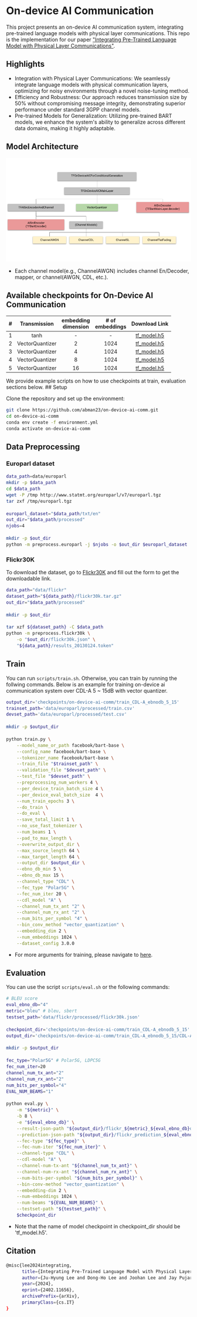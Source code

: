 # On-device AI Communication

This project presents an on-device AI communication system, integrating pre-trained language models with physical layer communications. This repo is the implementation for our paper ["Integrating Pre-Trained Language Model with Physical Layer Communications"](https://arxiv.org/abs/2402.11656).

## Highlights
- Integration with Physical Layer Communications: We seamlessly integrate language models with physical communication layers, optimizing for noisy environments through a novel noise-tuning method.
- Efficiency and Robustness: Our approach reduces transmission size by 50% without compromising message integrity, demonstrating superior performance under standard 3GPP channel models.
- Pre-trained Models for Generalization: Utilizing pre-trained BART models, we enhance the system's ability to generalize across different data domains, making it highly adaptable.

<!-- ## Project structure
![file structure](./figures/file_structure.png) -->

## Model Architecture
![Model architecture](<./figures/On-device AI comm.png>)
- Each channel model(e.g., ChannelAWGN) includes channel En/Decoder, mapper, or channel(AWGN, CDL, etc.).

## Available checkpoints for On-Device AI Communication
<div align="center">

| #   | Transmission | embedding <br>dimension | # of <br> embeddings    |  Download Link                                                                                     |
| :---: | :------------: | :-----------------: | :--------------: |  :-------------------------------------------------------------------------------------------------: |
| 1   | tanh  | -       | -         |  <!--[config.json](https://drive.google.com/file/d/1PCKG-V3XOdNYYHxaVwOqnjjymGQL7h-G/view?usp=sharing) , -->[tf_model.h5](https://drive.google.com/file/d/156PpJPNYzHAlXGv1M_y9H9eRnUXrnFTt/view?usp=sharing)|
| 2   | VectorQuantizer  | 2 | 1024 |  <!--[config.json](https://drive.google.com/file/d/1K2OUsJrK9OOtm8MhcS0pP2QjIJWmuc61/view?usp=sharing) , -->[tf_model.h5](https://drive.google.com/file/d/13gBtLnKo8wwJV6_ZdGHB3AR8WlAyEsJN/view?usp=sharing)|
| 3   | VectorQuantizer  | 4 | 1024 |  <!--[config.json](https://drive.google.com/file/d/1E9IS3iVrkwcAu-W4JB8m0hH2k9eV_kia/view?usp=sharing) , -->[tf_model.h5](https://drive.google.com/file/d/1OwQ69NGi6INKAExjwVNqr2pe1l3fs2tr/view?usp=sharing)|
| 4   | VectorQuantizer  | 8 | 1024 |  <!--[config.json](https://drive.google.com/file/d/1orlAGEbg7N1SNLoQX0w5Tn8d6g34kySG/view?usp=sharing) , -->[tf_model.h5](https://drive.google.com/file/d/12qrKD-q7habrlrm-5BSS9dnUebYEPdF3/view?usp=sharing)|
| 5   | VectorQuantizer  | 16 | 1024 |  <!--[config.json](https://drive.google.com/file/d/1XyqlUTNO-O8_CsSSaB95lY-0VJvqUVcV/view?usp=sharing) , -->[tf_model.h5](https://drive.google.com/file/d/1DQCapmhGIeFmP66Y11bDzHbsyWJ-MYBC/view?usp=sharing)|

</div>
We provide example scripts on how to use checkpoints at train, evaluation sections below.
## Setup

Clone the repository and set up the environment:

```bash
git clone https://github.com/abman23/on-device-ai-comm.git
cd on-device-ai-comm
conda env create -f environment.yml
conda activate on-device-ai-comm
```

## Data Preprocessing

### Europarl dataset

```bash
data_path=data/europarl
mkdir -p $data_path
cd $data_path
wget -P /tmp http://www.statmt.org/europarl/v7/europarl.tgz
tar zxf /tmp/europarl.tgz

europarl_dataset="$data_path/txt/en"
out_dir="$data_path/processed"
njobs=4

mkdir -p $out_dir
python -m preprocess.europarl -j $njobs -o $out_dir $europarl_dataset
```

<!-- ### AllNLI

Run `./scripts/preprocess_allnli.sh` or the following commands

```bash
data_path=data/allnli
mkdir -p $data_path
wget -P $data_path https://public.ukp.informatik.tu-darmstadt.de/reimers/sentence-transformers/datasets/paraphrases/AllNLI.jsonl.gz
gunzip $data_path/AllNLI.jsonl.gz

allnli_dataset="$data_path/AllNLI.jsonl"
out_dir="$data_path/processed"

mkdir -p $out_dir
python -m preprocess.allnli -o $out_dir $allnli_dataset
``` -->

### Flickr30K 

To download the dataset, go to [Flickr30K](http://hockenmaier.cs.illinois.edu/DenotationGraph/) and fill out the form to get the downloadable link. 

```bash
data_path="data/flickr"
dataset_path="${data_path}/flickr30k.tar.gz"
out_dir="$data_path/processed"

mkdir -p $out_dir

tar xzf ${dataset_path} -C $data_path
python -m preprocess.flickr30k \
    -o "$out_dir/flickr30k.json" \
    "${data_path}/results_20130124.token"
```

## Train

You can run `scripts/train.sh`. Otherwise, you can train by running the follwing commands. Below is an example for training on-device ai communication system over CDL-A 5 ~ 15dB with vector quantizer.

```bash
output_dir='checkpoints/on-device-ai-comm/train_CDL-A_ebnodb_5_15'
trainset_path='data/europarl/processed/train.csv'
devset_path='data/europarl/processed/test.csv'

mkdir -p $output_dir

python train.py \
    --model_name_or_path facebook/bart-base \
    --config_name facebook/bart-base \
    --tokenizer_name facebook/bart-base \
    --train_file "$trainset_path" \
    --validation_file "$devset_path" \
    --test_file "$devset_path" \
    --preprocessing_num_workers 4 \
    --per_device_train_batch_size 4 \
    --per_device_eval_batch_size  4 \
    --num_train_epochs 3 \
    --do_train \
    --do_eval \
    --save_total_limit 1 \
    --no_use_fast_tokenizer \
    --num_beams 1 \
    --pad_to_max_length \
    --overwrite_output_dir \
    --max_source_length 64 \
    --max_target_length 64 \
    --output_dir $output_dir \
    --ebno_db_min 5 \
    --ebno_db_max 15 \
    --channel_type "CDL" \
    --fec_type "Polar5G" \
    --fec_num_iter 20 \
    --cdl_model "A" \
    --channel_num_tx_ant "2" \
    --channel_num_rx_ant "2" \
    --num_bits_per_symbol "4" \
    --bin_conv_method "vector_quantization" \
    --embedding_dim 2 \
    --num_embeddings 1024 \
    --dataset_config 3.0.0
```

- For more arguments for training, please navigate to [here](./train/args.py).

## Evaluation

You can use the script `scripts/eval.sh` or the following commands:

```bash
# BLEU score
eval_ebno_db="4"
metric="bleu" # bleu, sbert
testset_path='data/flickr/processed/flickr30k.json'

checkpoint_dir='checkpoints/on-device-ai-comm/train_CDL-A_ebnodb_5_15'
output_dir='checkpoints/on-device-ai-comm/train_CDL-A_ebnodb_5_15/CDL-A'

mkdir -p $output_dir

fec_type="Polar5G" # Polar5G, LDPC5G
fec_num_iter=20
channel_num_tx_ant="2"
channel_num_rx_ant="2"
num_bits_per_symbol="4"
EVAL_NUM_BEAMS="1"

python eval.py \
    -m "${metric}" \
    -b 8 \
    -e "${eval_ebno_db}" \
    --result-json-path "${output_dir}/flickr_${metric}_${eval_ebno_db}dB_${fec_type}_${channel_num_tx_ant}_${channel_num_rx_ant}_${num_bits_per_symbol}.json" \
    --prediction-json-path "${output_dir}/flickr_prediction_${eval_ebno_db}dB_${fec_type}_${channel_num_tx_ant}_${channel_num_rx_ant}_${num_bits_per_symbol}.json" \
    --fec-type "${fec_type}" \
    --fec-num-iter "${fec_num_iter}" \
    --channel-type "CDL" \
    --cdl-model "A" \
    --channel-num-tx-ant "${channel_num_tx_ant}" \
    --channel-num-rx-ant "${channel_num_rx_ant}" \
    --num-bits-per-symbol "${num_bits_per_symbol}" \
    --bin-conv-method "vector_quantization" \
    --embedding-dim 2 \
    --num-embeddings 1024 \
    --num-beams "${EVAL_NUM_BEAMS}" \
    --testset-path "${testset_path}" \
    $checkpoint_dir
```
- Note that the name of model checkpoint in checkpoint_dir should be 'tf_model.h5'.
## Citation

```bash
@misc{lee2024integrating,
      title={Integrating Pre-Trained Language Model with Physical Layer Communications}, 
      author={Ju-Hyung Lee and Dong-Ho Lee and Joohan Lee and Jay Pujara},
      year={2024},
      eprint={2402.11656},
      archivePrefix={arXiv},
      primaryClass={cs.IT}
}
```